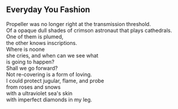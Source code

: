 Everyday You Fashion
--------------------
Propeller was no longer right at the transmission threshold.  
Of a opaque dull shades of crimson astronaut that plays cathedrals.  
One of them is plumed,  
the other knows inscriptions.  
Where is noone  
she cries, and when can we see what  
is going to happen?  
Shall we go forward?  
Not re-covering is a form of loving.  
I could protect jugular, flame, and probe  
from roses and snows  
with a ultraviolet sea's skin  
with imperfect diamonds in my leg.  
